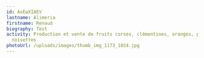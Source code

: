 ```yaml
---
id: AxEwXIAEV
lastname: Alimeria
firstname: Renaud
biography: Test
activity: Production et vente de fruits corses, clémentines, oranges, pomelos et
  noisettes
photoUrl: /uploads/images/thumb_img_1173_1024.jpg
---
```

